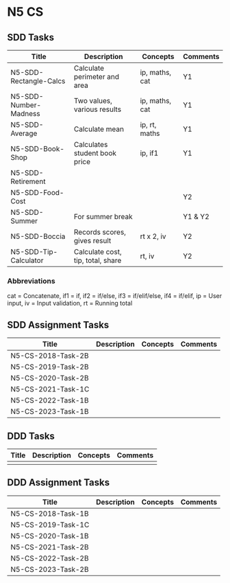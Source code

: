 # N5 CS

## SDD Tasks

| Title                  | Description                       | Concepts       | Comments |
| -----                  | -----------                       | --------       | -------- |
| N5-SDD-Rectangle-Calcs | Calculate perimeter and area      | ip, maths, cat | Y1 |
| N5-SDD-Number-Madness  | Two values, various results       | ip, maths, cat | Y1 |
| N5-SDD-Average         | Calculate mean                    | ip, rt, maths  | Y1 |
| N5-SDD-Book-Shop       | Calculates student book price     | ip, if1        | Y1 |
| N5-SDD-Retirement      | | | |
| N5-SDD-Food-Cost       | | | Y2 |
| N5-SDD-Summer          | For summer break                  |                | Y1 &amp; Y2 |
| N5-SDD-Boccia          | Records scores, gives result      | rt x 2, iv     | Y2 |
| N5-SDD-Tip-Calculator  | Calculate cost, tip, total, share | rt, iv         | Y2 |

### Abbreviations

cat = Concatenate,
if1 = if,
if2 = if/else,
if3 = if/elif/else,
if4 = if/elif,
ip = User input,
iv = Input validation,
rt = Running total

## SDD Assignment Tasks

| Title              | Description | Concepts | Comments |
| -----              | ----------- | -------- | -------- |
| N5-CS-2018-Task-2B | | | |
| N5-CS-2019-Task-2B | | | |
| N5-CS-2020-Task-2B | | | |
| N5-CS-2021-Task-1C | | | |
| N5-CS-2022-Task-1B | | | |
| N5-CS-2023-Task-1B | | | |

## DDD Tasks

| Title         | Description | Concepts | Comments |
| -----         | ----------- | -------- | -------- |
| | | | | 

## DDD Assignment Tasks

| Title              | Description | Concepts | Comments |
| -----              | ----------- | -------- | -------- |
| N5-CS-2018-Task-1B | | | |
| N5-CS-2019-Task-1C | | | |
| N5-CS-2020-Task-1B | | | |
| N5-CS-2021-Task-2B | | | |
| N5-CS-2022-Task-2B | | | |
| N5-CS-2023-Task-2B | | | |
